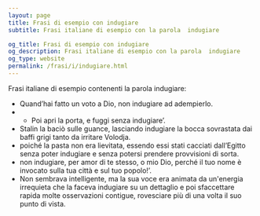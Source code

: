 ```yaml
---
layout: page
title: Frasi di esempio con indugiare 
subtitle: Frasi italiane di esempio con la parola  indugiare

og_title: Frasi di esempio con indugiare 
og_description: Frasi italiane di esempio con la parola  indugiare
og_type: website
permalink: /frasi/i/indugiare.html
---
```


Frasi italiane di esempio contenenti la parola indugiare:


- Quand’hai fatto un voto a Dio, non indugiare ad adempierlo.
- - Poi apri la porta, e fuggi senza indugiare’.
- Stalin la baciò sulle guance, lasciando indugiare la bocca sovrastata dai baffi grigi tanto da irritare Volodja.
- poiché la pasta non era lievitata, essendo essi stati cacciati dall’Egitto senza poter indugiare e senza potersi prendere provvisioni di sorta.
- non indugiare, per amor di te stesso, o mio Dio, perché il tuo nome è invocato sulla tua città e sul tuo popolo!’.
- Non sembrava intelligente, ma la sua voce era animata da un'energia irrequieta che la faceva indugiare su un dettaglio e poi sfaccettare rapida molte osservazioni contigue, rovesciare più di una volta il suo punto di vista.
